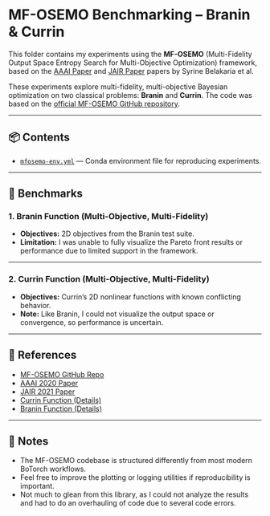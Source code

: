 # MF-OSEMO Benchmarking – Branin & Currin

This folder contains my experiments using the **MF-OSEMO** (Multi-Fidelity Output Space Entropy Search for Multi-Objective Optimization) framework, based on the [AAAI Paper](https://arxiv.org/abs/2011.01542) and [JAIR Paper](https://arxiv.org/abs/2110.06980) papers by Syrine Belakaria et al.

These experiments explore multi-fidelity, multi-objective Bayesian optimization on two classical problems: **Branin** and **Currin**. The code was based on the [official MF-OSEMO GitHub repository](https://github.com/belakaria/MF-OSEMO).

---

## 📦 Contents

- [`mfosemo-env.yml`](./MF-OSEMO-env.yml) — Conda environment file for reproducing experiments.

---

## 🧪 Benchmarks

### 1. Branin Function (Multi-Objective, Multi-Fidelity)

- **Objectives:** 2D objectives from the Branin test suite.
- **Limitation:** I was unable to fully visualize the Pareto front results or performance due to limited support in the framework.

---

### 2. Currin Function (Multi-Objective, Multi-Fidelity)

- **Objectives:** Currin’s 2D nonlinear functions with known conflicting behavior.
- **Note:** Like Branin, I could not visualize the output space or convergence, so performance is uncertain.

---

## 🔗 References

- [MF-OSEMO GitHub Repo](https://github.com/belakaria/MF-OSEMO)
- [AAAI 2020 Paper](https://arxiv.org/abs/2011.01542)
- [JAIR 2021 Paper](https://arxiv.org/abs/2110.06980)
- [Currin Function (Details)](https://mf2.readthedocs.io/en/latest/functions/currin.html)
- [Branin Function (Details)](https://www.sfu.ca/~ssurjano/branin.html)

---

## 📌 Notes

- The MF-OSEMO codebase is structured differently from most modern BoTorch workflows.
- Feel free to improve the plotting or logging utilities if reproducibility is important.
- Not much to glean from this library, as I could not analyze the results and had to do an overhauling of code due to several code errors.

